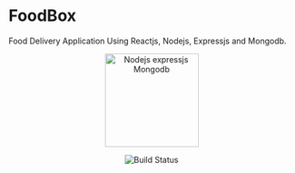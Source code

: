  # FoodBox
 <p>Food Delivery Application Using Reactjs, Nodejs, Expressjs and Mongodb.</p>

<p align="center"><img alt="Nodejs expressjs Mongodb" src="https://upload.wikimedia.org/wikipedia/commons/thumb/9/94/MERN-logo.png/640px-MERN-logo.png" width="165"/></p>

<p align="center">
<img src="https://img.shields.io/github/license/larymak/Python-project-Scripts" alt="Build Status">
</p>
